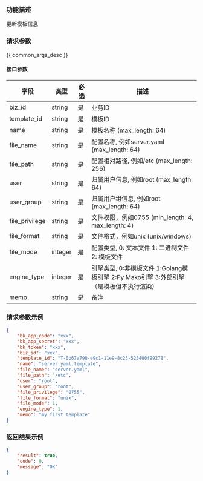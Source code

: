 ### 功能描述

更新模板信息

### 请求参数

{{ common_args_desc }}

#### 接口参数

| 字段           |  类型      | 必选   |  描述      |
|----------------|------------|--------|------------|
| biz_id         |  string    | 是     | 业务ID     |
| template_id    |  string    | 是     | 模板ID     |
| name           |  string    | 是     | 模板名称 (max_length: 64) |
| file_name      |  string    | 是     | 配置名称, 例如server.yaml (max_length: 64) |
| file_path      |  string    | 是     | 配置相对路径, 例如/etc (max_length: 256) |
| user           |  string    | 是     | 归属用户信息, 例如root (max_length: 64) |
| user_group     |  string    | 是     | 归属用户组信息, 例如root (max_length: 64) |
| file_privilege |  string    | 是     | 文件权限，例如0755 (min_length: 4, max_length: 4) |
| file_format    |  string    | 是     | 文件格式，例如unix (unix/windows)|
| file_mode      |  integer   | 是     | 配置类型, 0: 文本文件  1: 二进制文件  2: 模板文件 |
| engine_type    |  integer   | 是     | 引擎类型, 0:非模板文件 1:Golang模板引擎 2:Py Mako引擎 3:外部引擎（是模板但不执行渲染） |
| memo           |  string    | 是     | 备注 |

### 请求参数示例

```json
{
    "bk_app_code": "xxx",
    "bk_app_secret": "xxx",
    "bk_token": "xxx",
    "biz_id": "xxx",
    "template_id": "T-0b67a798-e9c1-11e9-8c23-525400f99278",
    "name": "server.yaml.template",
    "file_name": "server.yaml",
    "file_path": "/etc",
    "user": "root",
    "user_group": "root",
    "file_privilege": "0755",
    "file_format": "unix",
    "file_mode": 1,
    "engine_type": 1,
    "memo": "my first template"
}
```

### 返回结果示例

```json
{
    "result": true,
    "code": 0,
    "message": "OK"
}
```

